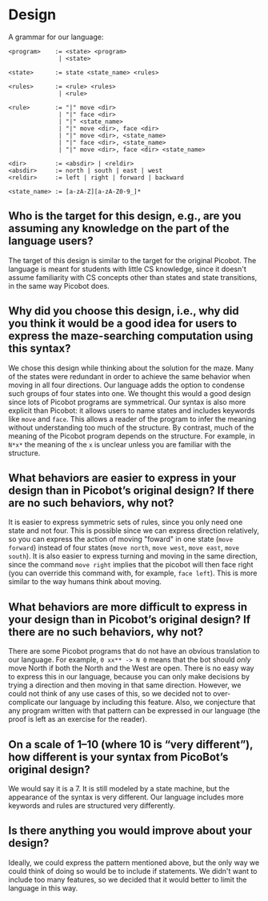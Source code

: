 # Design

A grammar for our language:
```
<program>    := <state> <program>
              | <state>

<state>      := state <state_name> <rules>

<rules>      := <rule> <rules>
              | <rule>

<rule>       := "|" move <dir>
              | "|" face <dir>
              | "|" <state_name>
              | "|" move <dir>, face <dir>
              | "|" move <dir>, <state_name>
              | "|" face <dir>, <state_name>
              | "|" move <dir>, face <dir> <state_name>

<dir>        := <absdir> | <reldir>
<absdir>     := north | south | east | west
<reldir>     := left | right | forward | backward

<state_name> := [a-zA-Z][a-zA-Z0-9_]*
```
## Who is the target for this design, e.g., are you assuming any knowledge on the part of the language users?

The target of this design is similar to the target for the original Picobot.
The language is meant for students with little CS knowledge, since it doesn't
assume familiarity with CS concepts other than states and state transitions, in
the same way Picobot does.

## Why did you choose this design, i.e., why did you think it would be a good idea for users to express the maze-searching computation using this syntax?

We chose this design while thinking about the solution for the maze.  Many of
the states were redundant in order to achieve the same behavior when moving in
all four directions.  Our language adds the option to condense such groups of
four states into one.  We thought this would a good design since lots of
Picobot programs are symmetrical.  Our syntax is also more explicit than
Picobot: it allows users to name states and includes keywords like `move` and
`face`.  This allows a reader of the program to infer the meaning without
understanding too much of the structure.  By contrast, much of the meaning of
the Picobot program depends on the structure.  For example, in `N*x*` the
meaning of the `x` is unclear unless you are familiar with the structure.

## What behaviors are easier to express in your design than in Picobot’s original design?  If there are no such behaviors, why not?

It is easier to express symmetric sets of rules, since you only need one state
and not four.  This is possible since we can express direction relatively, so
you can express the action of moving "foward" in one state (`move forward`)
instead of four states (`move north`, `move west`, `move east`, `move south`).
It is also easier to express turning and moving in the same direction, since
the command `move right` implies that the picobot will then face right (you can
override this command with, for example, `face left`).  This is more similar to
the way humans think about moving.

## What behaviors are more difficult to express in your design than in Picobot’s original design? If there are no such behaviors, why not?

There are some Picobot programs that do not have an obvious translation to our
language.  For example, `0 xx** -> N 0` means that the bot should _only_ move
North if both the North and the West are open.  There is no easy way to express
this in our language, because you can only make decisions by trying a direction
and then moving in that same direction.  However, we could not think of any use
cases of this, so we decided not to over-complicate our language by including
this feature.  Also, we conjecture that any program written with that pattern
can be expressed in our language (the proof is left as an exercise for the
reader).

## On a scale of 1–10 (where 10 is “very different”), how different is your syntax from PicoBot’s original design?

We would say it is a 7.  It is still modeled by a state machine, but the
appearance of the syntax is very different.  Our language includes more
keywords and rules are structured very differently.

## Is there anything you would improve about your design?

Ideally, we could express the pattern mentioned above, but the only way we
could think of doing so would be to include if statements.  We didn't want to
include too many features, so we decided that it would better to limit the
language in this way.
